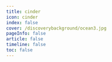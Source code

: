 ```yaml
---
title: cinder
icon: cinder 
index: false
cover: /discoverybackground/ocean3.jpg
pageInfo: false
article: false
timeline: false
toc: false
---
```


<Catalog/>
